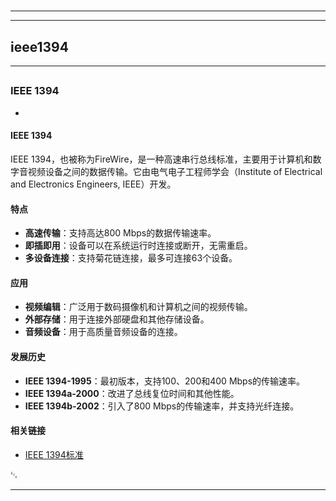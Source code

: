 # 
___
___
## ieee1394
___
## 
### IEEE 1394
- 

#### IEEE 1394

IEEE 1394，也被称为FireWire，是一种高速串行总线标准，主要用于计算机和数字音视频设备之间的数据传输。它由电气电子工程师学会（Institute of Electrical and Electronics Engineers, IEEE）开发。

#### 特点

- **高速传输**：支持高达800 Mbps的数据传输速率。
- **即插即用**：设备可以在系统运行时连接或断开，无需重启。
- **多设备连接**：支持菊花链连接，最多可连接63个设备。

#### 应用

- **视频编辑**：广泛用于数码摄像机和计算机之间的视频传输。
- **外部存储**：用于连接外部硬盘和其他存储设备。
- **音频设备**：用于高质量音频设备的连接。

#### 发展历史

- **IEEE 1394-1995**：最初版本，支持100、200和400 Mbps的传输速率。
- **IEEE 1394a-2000**：改进了总线复位时间和其他性能。
- **IEEE 1394b-2002**：引入了800 Mbps的传输速率，并支持光纤连接。

#### 相关链接

- [IEEE 1394标准](https://standards.ieee.org/standard/1394-1995.html)

␃
___
